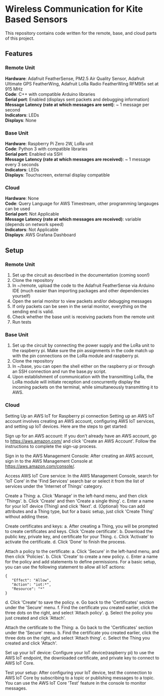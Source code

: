 # Wireless Communication for Kite Based Sensors

This repository contains code written for the remote, base, and cloud parts of this project.

## Features

### Remote Unit

**Hardware**: Adafruit FeatherSense, PM2.5 Air Quality Sensor, Adafruit Ultimate GPS FeatherWing, Adafruit LoRa Radio FeatherWing RFM95x set at 915 MHz\
**Code**: C++ with compatible Arduino libraries\
**Serial port**: Enabled (displays sent packets and debugging information)\
**Message Latency (rate at which messages are sent)**: ~ 1 message per second\
**Indicators**: LEDs\
**Displays**: None

### Base Unit

**Hardware**: Raspberry Pi Zero 2W, LoRa unit\
**Code**: Python 3 with compatible libraries\
**Serial port**: Enabled via SSH\
**Message Latency (rate at which messages are received)**: ~ 1 message every 3 seconds\
**Indicators**: LEDs\
**Displays**: Touchscreen, external display compatible

### Cloud
**Hardware**: None\
**Code**: Query Language for AWS Timestream, other programming langauges can be used\
**Serial port**: Not Applicable\
**Message Latency (rate at which messages are received)**: variable (depends on network speed)\
**Indicators**: Not Applicable\
**Displays**: AWS Grafana Dashboard

## Setup

### Remote Unit

1. Set up the circuit as described in the documentation (coming soon!)
2. Clone the repository
3. In ~/remote, upload the code to the Adafruit FeatherSense via Arduino IDE (much easier than importing packages and other dependencies yourself)
4. Open the serial monitor to view packets and/or debugging messages
5. If only packets can be seen in the serial monitor, everything on the sending end is valid.
6. Check whether the base unit is receiving packets from the remote unit
7. Run tests

### Base Unit

1. Set up the circuit by connecting the power supply and the LoRa unit to the raspberry pi. Make sure the pin assignments in the code match up with the pin connections on the LoRa module and raspberry pi.
2. Clone the repository
3. In ~/base, you can open the shell either on the raspberry pi or through an SSH connection and run the base.py script.
4. Upon establishment of communication with the transmitting LoRa, the LoRa module will initiate reception and concurrently display the incoming packets on the terminal, while simultaneously transmitting it to AWS.

### Cloud
Setting Up an AWS IoT for Raspberry pi connection
Setting up an AWS IoT account involves creating an AWS account, configuring AWS IoT services, and setting up IoT devices. Here are the steps to get started:

Sign up for an AWS account:
If you don't already have an AWS account, go to https://aws.amazon.com/ and click 'Create an AWS Account'. Follow the instructions to complete the sign-up process.

Sign in to the AWS Management Console:
After creating an AWS account, sign in to the AWS Management Console at https://aws.amazon.com/console/.

Access AWS IoT Core service:
In the AWS Management Console, search for 'IoT Core' in the 'Find Services' search bar or select it from the list of services under the 'Internet of Things' category.

Create a Thing:
a. Click 'Manage' in the left-hand menu, and then click 'Things'.
b. Click 'Create' and then 'Create a single thing'.
c. Enter a name for your IoT device (Thing) and click 'Next'.
d. (Optional) You can add attributes and a Thing type, but for a basic setup, just click 'Create Thing' without adding these.

Create certificates and keys:
a. After creating a Thing, you will be prompted to create certificates and keys. Click 'Create certificate'.
b. Download the public key, private key, and certificate for your Thing.
c. Click 'Activate' to activate the certificate.
d. Click 'Done' to finish the process.

Attach a policy to the certificate:
a. Click 'Secure' in the left-hand menu, and then click 'Policies'.
b. Click 'Create' to create a new policy.
c. Enter a name for the policy and add statements to define permissions. For a basic setup, you can use the following statement to allow all IoT actions:

```
{
   "Effect": "Allow",
   "Action": "iot:*",
   "Resource": "*"
}
```

d. Click 'Create' to save the policy.
e. Go back to the 'Certificates' section under the 'Secure' menu.
f. Find the certificate you created earlier, click the three dots on the right, and select 'Attach policy'.
g. Select the policy you just created and click 'Attach'.

Attach the certificate to the Thing:
a. Go back to the 'Certificates' section under the 'Secure' menu.
b. Find the certificate you created earlier, click the three dots on the right, and select 'Attach thing'.
c. Select the Thing you created and click 'Attach'.

Set up your IoT device:
Configure your IoT device(raspberry pi) to use the AWS IoT endpoint, the downloaded certificate, and private key to connect to AWS IoT Core. 

Test your setup:
After configuring your IoT device, test the connection to AWS IoT Core by subscribing to a topic or publishing messages to a topic. You can use the AWS IoT Core 'Test' feature in the console to monitor messages.
